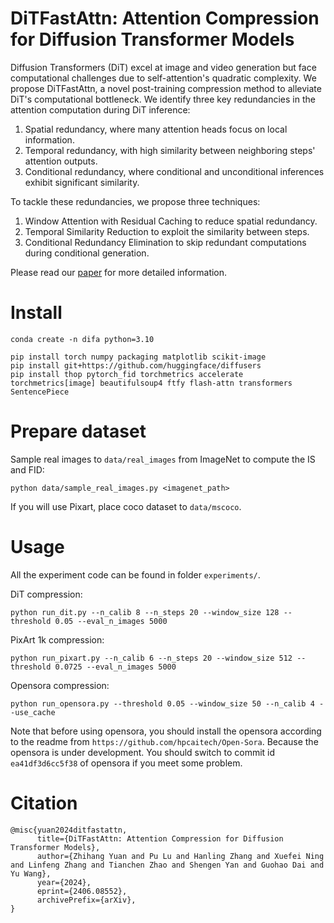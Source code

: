 # DiTFastAttn: Attention Compression for Diffusion Transformer Models

Diffusion Transformers (DiT) excel at image and video generation but face computational challenges due to self-attention's quadratic complexity. We propose DiTFastAttn, a novel post-training compression method to alleviate DiT's computational bottleneck. We identify three key redundancies in the attention computation during DiT inference:
1. Spatial redundancy, where many attention heads focus on local information.
2. Temporal redundancy, with high similarity between neighboring steps' attention outputs.
3. Conditional redundancy, where conditional and unconditional inferences exhibit significant similarity.

To tackle these redundancies, we propose three techniques:
1. Window Attention with Residual Caching to reduce spatial redundancy.
2. Temporal Similarity Reduction to exploit the similarity between steps.
3. Conditional Redundancy Elimination to skip redundant computations during conditional generation.

Please read our [paper](https://arxiv.org/pdf/2406.08552) for more detailed information.

# Install

```
conda create -n difa python=3.10
```


```
pip install torch numpy packaging matplotlib scikit-image
pip install git+https://github.com/huggingface/diffusers
pip install thop pytorch_fid torchmetrics accelerate torchmetrics[image] beautifulsoup4 ftfy flash-attn transformers SentencePiece
```

# Prepare dataset

Sample real images to `data/real_images` from ImageNet to compute the IS and FID:
```
python data/sample_real_images.py <imagenet_path>
```

If you will use Pixart, place coco dataset to `data/mscoco`.

# Usage
All the experiment code can be found in folder `experiments/`.

DiT compression:
```
python run_dit.py --n_calib 8 --n_steps 20 --window_size 128 --threshold 0.05 --eval_n_images 5000
```

PixArt 1k compression:
```
python run_pixart.py --n_calib 6 --n_steps 20 --window_size 512 --threshold 0.0725 --eval_n_images 5000

```

Opensora compression:
```
python run_opensora.py --threshold 0.05 --window_size 50 --n_calib 4 --use_cache
```
Note that before using opensora, you should install the opensora according to the readme from `https://github.com/hpcaitech/Open-Sora`. Because the opensora is under development. You should switch to commit id `ea41df3d6cc5f38` of opensora if you meet some problem.

# Citation

```
@misc{yuan2024ditfastattn,
      title={DiTFastAttn: Attention Compression for Diffusion Transformer Models}, 
      author={Zhihang Yuan and Pu Lu and Hanling Zhang and Xuefei Ning and Linfeng Zhang and Tianchen Zhao and Shengen Yan and Guohao Dai and Yu Wang},
      year={2024},
      eprint={2406.08552},
      archivePrefix={arXiv},
}
```
